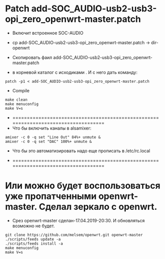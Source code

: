 # Patch add-SOC_AUDIO-usb2-usb3-opi_zero_openwrt-master.patch
* Включит встроенное SOC-AUDIO

* cp add-SOC_AUDIO-usb2-usb3-opi_zero_openwrt-master.patch -> dir-openwrt
* Скопировать фаил add-SOC_AUDIO-usb2-usb3-opi_zero_openwrt-master.patch
* в корневой каталог с исходиками <dir-openwrt>. И с него дать команду:
```
patch -p1 < add-SOC_AUDIO-usb2-usb3-opi_zero_openwrt-master.patch
```

* Compile
```
make clean
make menuconfig
make V=s
```

* ===================================================================================
* Что бы включить каналы в alsamixer:
```
amixer -c 0 -q set "Line Out" 84%+ unmute &
amixer -c 0 -q set "DAC" 100%+ unmute &
```
* Что бы это автоматизировать надо еще прописать в /etc/rc.local


* ===================================================================================
# Или можно будет воспользоваться уже пропатченными openwrt-master. Cделал зеркало с оpenwrt.
* Срез openwrt-master сделан-17.04.2019-20:30. И обновляться возможно не будет.
```
git clone https://github.com/melsem/openwrt.git openwrt-master
./scripts/feeds update -a
./scripts/feeds install -a
make menuconfig
make V=s
```


